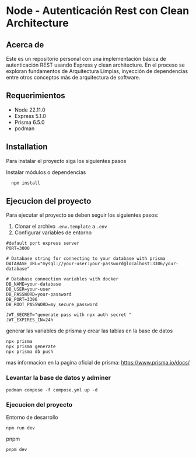 
# Node - Autenticación Rest con Clean Architecture






## Acerca de 

Este es un repositorio personal con una implementación básica de autenticación REST usando Express y clean architecture. En el proceso se exploran fundamentos de Arquitectura Limpias, inyección de dependencias entre otros conceptos más de arquitectura de software.
## Requerimientos


- Node 22.11.0
- Express 5.1.0
- Prisma 6.5.0 
- podman
## Installation

Para instalar el proyecto siga los siguientes pasos

Instalar módulos o dependencias


```bash
  npm install 
```
    
## Ejecucion del proyecto

Para ejecutar el proyecto se deben seguir los siguientes pasos:

1. Clonar el archivo `.env.template` a `.env`
2. Configurar variables de entorno

```
#default port express server
PORT=3000 

# Database string for connecting to your database with prisma
DATABASE_URL="mysql://your-user:your-password@localhost:3306/your-database"

# Database connection variables with docker
DB_NAME=your-database
DB_USER=your-user
DB_PASSWORD=your-password
DB_PORT=3306
DB_ROOT_PASSWORD=my_secure_password

JWT_SECRET="generate pass with npx auth secret " 
JWT_EXPIRES_IN=24h
```
generar las variables de prisma y crear las tablas en la base de datos
```
npx prisma
npx prisma generate
npx prisma db push
```
mas informacion en la pagina oficial de prisma: https://www.prisma.io/docs/

### Levantar la base de datos y adminer
```
podman compose -f compose.yml up -d
```

### Ejecucion del proyecto
Entorno de desarrollo

```
npm run dev
```
pnpm
```
pnpm dev
```